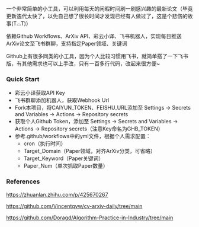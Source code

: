 
一个非常简单的小工具，可以利用每天的闲暇时间刷一刷感兴趣的最新论文（毕竟更新迭代太快了，以免自己想了很长时间才发现已经有人做过了，这是个悲伤的故事(T⌓T)）

依赖Github Workflows、ArXiv API、彩云小译、飞书机器人，实现每日推送ArXiv论文至飞书群聊，支持指定Paper领域、关键词

Github上有很多同类的小工具，因为个人比较习惯用飞书，就简单搭了一下飞书版，有其他需求也可以上手改，只有一百多行代码，改起来很方便~

### Quick Start

- 彩云小译获取API Key
- 飞书群聊添加机器人，获取Webhook Url
- Fork本项目，将CAIYUN_TOKEN、FEISHU_URL添加至 Settings -> Secrets and Variables -> Actions -> Repository secrets
- 获取个人Github Token，添加至 Settings -> Secrets and Variables -> Actions -> Repository secrets（注意Key命名为GHB_TOKEN）
- 参考.github/workflows中的yml文件，根据个人需求配置：
    - cron（执行时间）
    - Target_Domain（Paper领域，对齐ArXiv分类，可省略）
    - Target_Keyword（Paper关键词）
    - Paper_Num（单次抓取Paper数量）

### References

https://zhuanlan.zhihu.com/p/425670267

https://github.com/Vincentqyw/cv-arxiv-daily/tree/main

https://github.com/Doragd/Algorithm-Practice-in-Industry/tree/main
